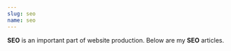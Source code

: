 ```yaml
---
slug: seo
name: seo
---
```

<strong>SEO</strong> is an important part of website production. Below are my <strong>SEO</strong> articles.
